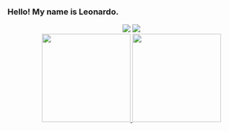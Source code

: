 ### Hello! My name is Leonardo.


<div align="center">
 <a href="https://www.linkedin.com/in/leonardo-guimarães-189695190/" target="_blank"><img src="https://img.shields.io/badge/-LinkedIn-%230077B5?style=for-the-badge&logo=linkedin&logoColor=white" target="_blank"></a> 
 <a href = "mailto:leodejandira@gmail.com"><img src="https://img.shields.io/badge/-Gmail-%23333?style=for-the-badge&logo=gmail&logoColor=white" target="_blank"></a>
</div>

<div align="center">
  <a href="https://github.com/leodejandira">
  <img height="180em" src="https://github-readme-stats.vercel.app/api?username=leodejandira&show_icons=true&theme=dark&include_all_commits=true&count_private=true"/>
  <img height="180em" src="https://github-readme-stats.vercel.app/api/top-langs/?username=leodejandira&layout=compact&langs_count=7&theme=dark"/>
</div>


